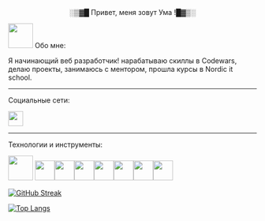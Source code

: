 <div id="header" align="center">
  </div>
<div id="header" align="center">
░▒▓█ Привет, меня зовут Ума !█▓▒░
  </div>
 
<img src="https://otkritkis.com/wp-content/uploads/2022/07/hr2rf.gif" width=50px height=50px /> Обо мне:

Я начинающий веб разработчик! нарабатываю скиллы в Codewars, делаю проекты, занимаюсь с ментором, прошла курсы в Nordic it school.
___________________________________________________________________________________________________________________________________________
Социальные сети:

<a href="https://t.me/Umavvvv">
  <img src="https://rusvectores.org/data/images/telegram.png/" width="30" height="30">
</a> 

____________________________________________________________________________________________________________________________________________
  
  Технологии и инструменты:
  
  <img src="https://cdn2.iconfinder.com/data/icons/designer-skills/128/code-programming-java-software-develop-command-language-1024.png" width=50px height=50px /> <img src="https://www.desura.com/files/images/65/65f875b0aa3b0eb635d4f76bfebca0f6.png" width=40px height=40px /><img src="https://beecoder.org/media/logo/spring_beecoder.org.png" width=40px height=40px /><img src="https://dqlab.id/files/dqlab/file/data-web-1/data-user-2/5e4d812d9d625eec3ea8e4447fb09b93/311e74cec7a5d67cb07d50f75c5807b1.png" width=40px height=40px /><img src="https://icon-library.com/images/postgres-icon/postgres-icon-25.jpg" width=40px height=40px /><img src="https://www.freepngimg.com/thumb/logo/69421-logo-distribution-ubuntu-unix-linux-hd-image-free-png.png" width=40px height=40px /><img src="https://cdn.freebiesupply.com/logos/large/2x/git-icon-logo-png-transparent.png" width=40px height=40px /><img src="https://static.tildacdn.com/tild3939-3532-4538-b732-653033666638/vertical-logo-monoch.png" width=40px height=40px />  
   
  
  
 [![GitHub Streak](http://github-readme-streak-stats.herokuapp.com?user=umavvv&theme=monokai)](https://git.io/streak-stats)
 
[![Top Langs](https://github-readme-stats.vercel.app/api/top-langs/?username=umavvv&layout=compact&theme=vision-friendly-dark)](https://github.com/anuraghazra/github-readme-stats)

